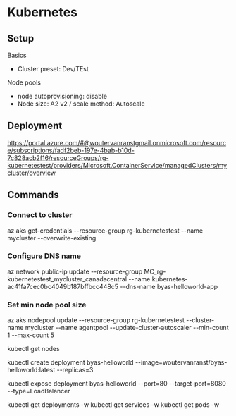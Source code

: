 # Kubernetes

## Setup

Basics
* Cluster preset: Dev/TEst

Node pools
* node autoprovisioning: disable
* Node size: A2 v2  / scale method: Autoscale

## Deployment

https://portal.azure.com/#@woutervanranstgmail.onmicrosoft.com/resource/subscriptions/fadf2beb-197e-4bab-b10d-7c828acb2f16/resourceGroups/rg-kubernetestest/providers/Microsoft.ContainerService/managedClusters/mycluster/overview

## Commands

### Connect to cluster
az aks get-credentials --resource-group rg-kubernetestest --name mycluster --overwrite-existing

### Configure DNS name
az network public-ip update --resource-group MC_rg-kubernetestest_mycluster_canadacentral --name kubernetes-ac41fa7cec0bc4049b187bffbcc448c5 --dns-name byas-helloworld-app

### Set min node pool size
az aks nodepool update --resource-group rg-kubernetestest --cluster-name mycluster --name agentpool --update-cluster-autoscaler --min-count 1 --max-count 5




kubectl get nodes

kubectl create deployment byas-helloworld --image=woutervanranst/byas-helloworld:latest --replicas=3

kubectl expose deployment byas-helloworld --port=80 --target-port=8080 --type=LoadBalancer

kubectl get deployments -w
kubectl get services -w
kubectl get pods -w